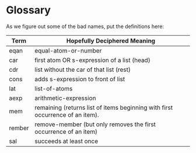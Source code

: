 # Glossary

As we figure out some of the bad names, put the definitions here:

Term   | Hopefully Deciphered Meaning
------ | ------------------
eqan   | equal-atom-or-number
car    | first atom OR s-expression of a list (head)
cdr    | list without the car of that list (rest)
cons   | adds s-expression to front of list
lat    | list-of-atoms
aexp   | arithmetic-expression
mem    | remaining (returns list of items beginning with first occurrence of an item).
rember | remove-member (but only removes the first occurrence of an item)
sal    | succeeds at least once
